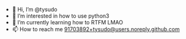 - 👋 Hi, I’m @tysudo
- 👀 I’m interested in how to use python3
- 🌱 I’m currently learning how to RTFM LMAO
- 📫 How to reach me 91703892+tysudo@users.noreply.github.com 
<!---
tysudo/tysudo is a ✨ special ✨ repository because its `README.md` (this file) appears on your GitHub profile.
You can click the Preview link to take a look at your changes.
--->
